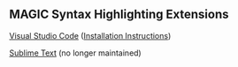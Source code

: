 ## MAGIC Syntax Highlighting Extensions

[Visual Studio Code](https://marketplace.visualstudio.com/items?itemName=bhughes339.magic) ([Installation Instructions](https://docs.google.com/document/d/1uLwvcsa15SdC2i0FUhi3BOR3ZyeHhhuZETEw-MUwFtI))

[Sublime Text](https://github.com/bhughes339/sublime_MAGIC) (no longer maintained)
